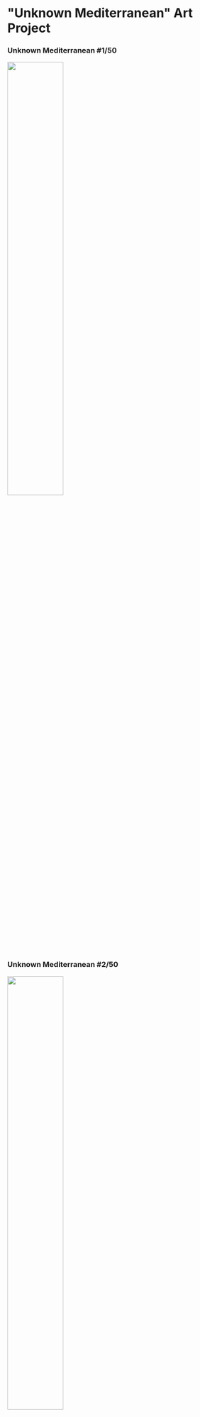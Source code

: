 # "Unknown Mediterranean" Art Project 



 ### Unknown Mediterranean #1/50

 <img src="https://github.com/leeseomin/Unknown-Mediterranean/blob/main/ART/1.png" width="50%">    
 
 <br/><br/> 


 ### Unknown Mediterranean #2/50

 <img src="https://github.com/leeseomin/Unknown-Mediterranean/blob/main/ART/2.png" width="50%">    
 
 <br/><br/> 



### Author and Creator
 
 LEE SEOMIN
 
 https://linktr.ee/techne_0_1
   <br/> 
 https://github.com/leeseomin 
  <br/> 
 https://twitter.com/Techne_0_1
 <br/><br/>
 


